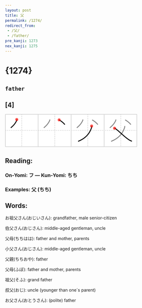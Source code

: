 ```yaml
---
layout: post
title: 父
permalink: /1274/
redirect_from:
 - /父/
 - /father/
pre_kanji: 1273
nex_kanji: 1275
---
```


# {1274}

## `father`

## [4]

<div class="stroke"><img src="../images/E788B6.png" /></div>

## Reading:

### On-Yomi: フ &mdash; Kun-Yomi: ちち

### Examples: 父 (ちち)

## Words:

お祖父さん(おじいさん): grandfather, male senior-citizen

伯父さん(おじさん): middle-aged gentleman, uncle

父母(ちちはは): father and mother, parents

小父さん(おじさん): middle-aged gentleman, uncle

父親(ちちおや): father

父母(ふぼ): father and mother, parents

祖父(そふ): grand father

叔父(おじ): uncle (younger than one´s parent)

お父さん(おとうさん): (polite) father
